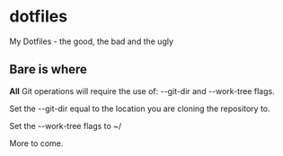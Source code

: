 # dotfiles
My Dotfiles - the good, the bad and the ugly

## Bare is where
**All** Git operations will require the use of:
--git-dir and --work-tree flags.


  Set the --git-dir equal to the location you are cloning the repository to.
  
  Set the --work-tree flags to ~/
  

More to come.
